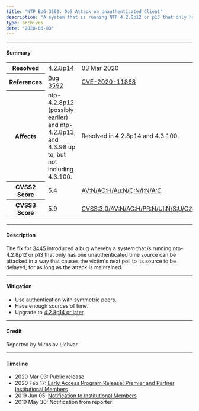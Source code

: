 ```yaml
---
title: "NTP BUG 3592: DoS Attack on Unauthenticated Client"
description: "A system that is running NTP 4.2.8p12 or p13 that only has one unauthenticated time source can be attacked in a way that causes the victim’s next poll to its source to be delayed, for as long as the attack is maintained. This bug was resolved in NTP 4.2.8p14."
type: archives
date: "2020-03-03"
---
```


* * *

#### Summary

<table>
  <tbody>
	<tr>
		<th><b>Resolved</b></th>
		<td><a href="/support/securitynotice/4_2_8p14-release-announcement/">4.2.8p14</a></td>
		<td>03 Mar 2020</td>
	</tr>
	<tr>
		<th><b>References</b></th>
		<td><a href="https://bugs.ntp.org/show_bug.cgi?id=3592">Bug 3592</a></td>
		<td><a href="https://nvd.nist.gov/vuln/detail/CVE-2020-11868">CVE-2020-11868</a></td>
	</tr>
	<tr>
		<th><b>Affects</b></th>
		<td>ntp-4.2.8p12 (possibly earlier) and ntp-4.2.8p13,<br> and 4.3.98 up to, but not including 4.3.100.</td>
		<td>Resolved in 4.2.8p14 and 4.3.100.</td>
	</tr>
	<tr>
		<th><b>CVSS2 Score</b></th>
		<td>5.4</td>
		<td><a href="https://nvd.nist.gov/vuln-metrics/cvss/v2-calculator?vector=(AV:N/AC:H/Au:N/C:N/I:N/A:C)">AV:N/AC:H/Au:N/C:N/I:N/A:C</a></td>
	</tr>
	<tr>
		<th><b>CVSS3 Score<b></th>
		<td>5.9</td>
		<td><a href="https://nvd.nist.gov/vuln-metrics/cvss/v3-calculator?vector=CVSS:3.0/AV:N/AC:H/PR:N/UI:N/S:U/C:N/I:N/A:H">CVSS:3.0/AV:N/AC:H/PR:N/UI:N/S:U/C:N/I:N/A:H</a></td>
	</tr>	
  </tbody>	
</table>

* * *
    
#### Description 

The fix for [3445](https://bugs.ntp.org/show_bug.cgi?id=3445) introduced a bug whereby a system that is running ntp-4.2.8p12 or p13 that only has one unauthenticated time source can be attacked in a way that causes the victim's next poll to its source to be delayed, for as long as the attack is maintained. 

* * *
    
#### Mitigation

*  Use authentication with symmetric peers.
* Have enough sources of time.
* Upgrade to [4.2.8p14 or later](/downloads/).

* * *

#### Credit

Reported by Miroslav Lichvar. 

* * *

#### Timeline

* 2020 Mar 03: Public release
* 2020 Feb 17: [Early Access Program Release: Premier and Partner Institutional Members](https://www.nwtime.org/membership/benefits/)
* 2019 Jun 05: [Notification to Institutional Members](https://www.nwtime.org/membership/benefits/)
* 2019 May 30: Notification from reporter